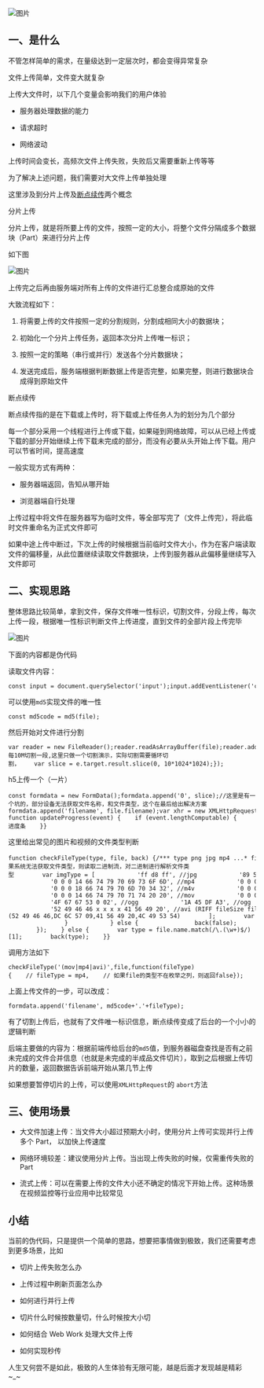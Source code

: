 ![图片](https://img-blog.csdnimg.cn/img_convert/e281c3ae04d1d8ea0b10abadf0f52b2e.png)

## 一、是什么

不管怎样简单的需求，在量级达到一定层次时，都会变得异常复杂

文件上传简单，文件变大就复杂

上传大文件时，以下几个变量会影响我们的用户体验

-   服务器处理数据的能力
    
-   请求超时
    
-   网络波动
    

上传时间会变长，高频次文件上传失败，失败后又需要重新上传等等

为了解决上述问题，我们需要对大文件上传单独处理

这里涉及到分片上传及[断点续传](https://so.csdn.net/so/search?q=%E6%96%AD%E7%82%B9%E7%BB%AD%E4%BC%A0&spm=1001.2101.3001.7020)两个概念

分片上传

分片上传，就是将所要上传的文件，按照一定的大小，将整个文件分隔成多个数据块（Part）来进行分片上传

如下图

![图片](https://img-blog.csdnimg.cn/img_convert/e9e22300a3bfb19f1dd2a6c9b675c86f.png)

上传完之后再由服务端对所有上传的文件进行汇总整合成原始的文件

大致流程如下：

1.  将需要上传的文件按照一定的分割规则，分割成相同大小的数据块；
    
2.  初始化一个分片上传任务，返回本次分片上传唯一标识；
    
3.  按照一定的策略（串行或并行）发送各个分片数据块；
    
4.  发送完成后，服务端根据判断数据上传是否完整，如果完整，则进行数据块合成得到原始文件
    

断点续传

断点续传指的是在下载或上传时，将下载或上传任务人为的划分为几个部分

每一个部分采用一个线程进行上传或下载，如果碰到网络故障，可以从已经上传或下载的部分开始继续上传下载未完成的部分，而没有必要从头开始上传下载。用户可以节省时间，提高速度

一般实现方式有两种：

-   服务器端返回，告知从哪开始
    
-   浏览器端自行处理
    

上传过程中将文件在服务器写为临时文件，等全部写完了（文件上传完），将此临时文件重命名为正式文件即可

如果中途上传中断过，下次上传的时候根据当前临时文件大小，作为在客户端读取文件的偏移量，从此位置继续读取文件数据块，上传到服务器从此偏移量继续写入文件即可

## 二、实现思路

整体思路比较简单，拿到文件，保存文件唯一性标识，切割文件，分段上传，每次上传一段，根据唯一性标识判断文件上传进度，直到文件的全部片段上传完毕

![图片](https://img-blog.csdnimg.cn/img_convert/424b8963f5afe34fab4be5ee3c1b7570.png)

下面的内容都是伪代码

读取文件内容：

```cobol
const input = document.querySelector('input');input.addEventListener('change', function() {    var file = this.files[0];});
```

可以使用`md5`实现文件的唯一性

```cobol
const md5code = md5(file);
```

然后开始对文件进行分割

```cobol
var reader = new FileReader();reader.readAsArrayBuffer(file);reader.addEventListener("load", function(e) {    //每10M切割一段,这里只做一个切割演示，实际切割需要循环切割，    var slice = e.target.result.slice(0, 10*1024*1024);});
```

h5上传一个（一片）

```cobol
const formdata = new FormData();formdata.append('0', slice);//这里是有一个坑的，部分设备无法获取文件名称，和文件类型，这个在最后给出解决方案formdata.append('filename', file.filename);var xhr = new XMLHttpRequest();xhr.addEventListener('load', function() {    //xhr.responseText});xhr.open('POST', '');xhr.send(formdata);xhr.addEventListener('progress', updateProgress);xhr.upload.addEventListener('progress', updateProgress); function updateProgress(event) {    if (event.lengthComputable) {        //进度条    }}
```

这里给出常见的图片和视频的文件类型判断

```cobol
function checkFileType(type, file, back) {/*** type png jpg mp4 ...* file input.change=> this.files[0]* back callback(boolean)*/    var args = arguments;    if (args.length != 3) {        back(0);    }    var type = args[0]; // type = '(png|jpg)' , 'png'    var file = args[1];    var back = typeof args[2] == 'function' ? args[2] : function() {};    if (file.type == '') {        // 如果系统无法获取文件类型，则读取二进制流，对二进制进行解析文件类型        var imgType = [            'ff d8 ff', //jpg            '89 50 4e', //png             '0 0 0 14 66 74 79 70 69 73 6F 6D', //mp4            '0 0 0 18 66 74 79 70 33 67 70 35', //mp4            '0 0 0 0 66 74 79 70 33 67 70 35', //mp4            '0 0 0 0 66 74 79 70 4D 53 4E 56', //mp4            '0 0 0 0 66 74 79 70 69 73 6F 6D', //mp4             '0 0 0 18 66 74 79 70 6D 70 34 32', //m4v            '0 0 0 0 66 74 79 70 6D 70 34 32', //m4v             '0 0 0 14 66 74 79 70 71 74 20 20', //mov            '0 0 0 0 66 74 79 70 71 74 20 20', //mov            '0 0 0 0 6D 6F 6F 76', //mov             '4F 67 67 53 0 02', //ogg            '1A 45 DF A3', //ogg             '52 49 46 46 x x x x 41 56 49 20', //avi (RIFF fileSize fileType LIST)(52 49 46 46,DC 6C 57 09,41 56 49 20,4C 49 53 54)        ];        var typeName = [            'jpg',            'png',            'mp4',            'mp4',            'mp4',            'mp4',            'mp4',            'm4v',            'm4v',            'mov',            'mov',            'mov',            'ogg',            'ogg',            'avi',        ];        var sliceSize = /png|jpg|jpeg/.test(type) ? 3 : 12;        var reader = new FileReader();        reader.readAsArrayBuffer(file);        reader.addEventListener("load", function(e) {            var slice = e.target.result.slice(0, sliceSize);            reader = null;            if (slice && slice.byteLength == sliceSize) {                var view = new Uint8Array(slice);                var arr = [];                view.forEach(function(v) {                    arr.push(v.toString(16));                });                view = null;                var idx = arr.join(' ').indexOf(imgType);                if (idx > -1) {                    back(typeName[idx]);                } else {                    arr = arr.map(function(v) {                        if (i > 3 && i < 8) {                            return 'x';                        }                        return v;                    });                    var idx = arr.join(' ').indexOf(imgType);                    if (idx > -1) {                        back(typeName[idx]);                    } else {                        back(false);                    }                 }            } else {                back(false);            }         });    } else {        var type = file.name.match(/\.(\w+)$/)[1];        back(type);    }}
```

调用方法如下

```cobol
checkFileType('(mov|mp4|avi)',file,function(fileType){    // fileType = mp4,    // 如果file的类型不在枚举之列，则返回false});
```

上面上传文件的一步，可以改成：

```cobol
formdata.append('filename', md5code+'.'+fileType);
```

有了切割上传后，也就有了文件唯一标识信息，断点续传变成了后台的一个小小的逻辑判断

后端主要做的内容为：根据前端传给后台的`md5`值，到服务器磁盘查找是否有之前未完成的文件合并信息（也就是未完成的半成品文件切片），取到之后根据上传切片的数量，返回数据告诉前端开始从第几节上传

如果想要暂停切片的上传，可以使用`XMLHttpRequest`的 `abort`方法

## 三、使用场景

-   大文件加速上传：当文件大小超过预期大小时，使用分片上传可实现并行上传多个 Part， 以加快上传速度
    
-   网络环境较差：建议使用分片上传。当出现上传失败的时候，仅需重传失败的Part
    
-   流式上传：可以在需要上传的文件大小还不确定的情况下开始上传。这种场景在视频监控等行业应用中比较常见
    

## 小结

当前的伪代码，只是提供一个简单的思路，想要把事情做到极致，我们还需要考虑到更多场景，比如

-   切片上传失败怎么办
    
-   上传过程中刷新页面怎么办
    
-   如何进行并行上传
    
-   切片什么时候按数量切，什么时候按大小切
    
-   如何结合 Web Work 处理大文件上传
    
-   如何实现秒传
    

人生又何尝不是如此，极致的人生体验有无限可能，越是后面才发现越是精彩 ~\_~